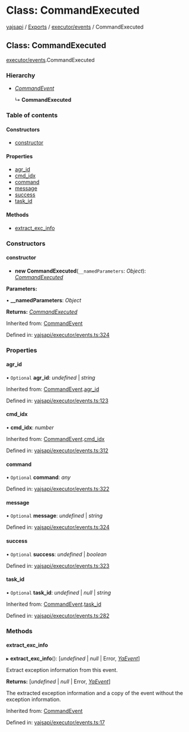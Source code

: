 # Class: CommandExecuted

[yajsapi](../yajsapi.md) / [Exports](../modules/) / [executor/events](../modules/executor_events.md) / CommandExecuted

## Class: CommandExecuted

[executor/events](../modules/executor_events.md).CommandExecuted

### Hierarchy

* [_CommandEvent_](executor_events.commandevent.md)

  ↳ **CommandExecuted**

### Table of contents

#### Constructors

* [constructor](executor_events.commandexecuted.md#constructor)

#### Properties

* [agr\_id](executor_events.commandexecuted.md#agr_id)
* [cmd\_idx](executor_events.commandexecuted.md#cmd_idx)
* [command](executor_events.commandexecuted.md#command)
* [message](executor_events.commandexecuted.md#message)
* [success](executor_events.commandexecuted.md#success)
* [task\_id](executor_events.commandexecuted.md#task_id)

#### Methods

* [extract\_exc\_info](executor_events.commandexecuted.md#extract_exc_info)

### Constructors

#### constructor

* **new CommandExecuted**\(`__namedParameters`: _Object_\): [_CommandExecuted_](executor_events.commandexecuted.md)

**Parameters:**

• **\_\_namedParameters**: _Object_

**Returns:** [_CommandExecuted_](executor_events.commandexecuted.md)

Inherited from: [CommandEvent](executor_events.commandevent.md)

Defined in: [yajsapi/executor/events.ts:324](https://github.com/golemfactory/yajsapi/blob/289a25a/yajsapi/executor/events.ts#L324)

### Properties

#### agr\_id

• `Optional` **agr\_id**: _undefined_ \| _string_

Inherited from: [CommandEvent](executor_events.commandevent.md).[agr\_id](executor_events.commandevent.md#agr_id)

Defined in: [yajsapi/executor/events.ts:123](https://github.com/golemfactory/yajsapi/blob/289a25a/yajsapi/executor/events.ts#L123)

#### cmd\_idx

• **cmd\_idx**: _number_

Inherited from: [CommandEvent](executor_events.commandevent.md).[cmd\_idx](executor_events.commandevent.md#cmd_idx)

Defined in: [yajsapi/executor/events.ts:312](https://github.com/golemfactory/yajsapi/blob/289a25a/yajsapi/executor/events.ts#L312)

#### command

• `Optional` **command**: _any_

Defined in: [yajsapi/executor/events.ts:322](https://github.com/golemfactory/yajsapi/blob/289a25a/yajsapi/executor/events.ts#L322)

#### message

• `Optional` **message**: _undefined_ \| _string_

Defined in: [yajsapi/executor/events.ts:324](https://github.com/golemfactory/yajsapi/blob/289a25a/yajsapi/executor/events.ts#L324)

#### success

• `Optional` **success**: _undefined_ \| _boolean_

Defined in: [yajsapi/executor/events.ts:323](https://github.com/golemfactory/yajsapi/blob/289a25a/yajsapi/executor/events.ts#L323)

#### task\_id

• `Optional` **task\_id**: _undefined_ \| _null_ \| _string_

Inherited from: [CommandEvent](executor_events.commandevent.md).[task\_id](executor_events.commandevent.md#task_id)

Defined in: [yajsapi/executor/events.ts:282](https://github.com/golemfactory/yajsapi/blob/289a25a/yajsapi/executor/events.ts#L282)

### Methods

#### extract\_exc\_info

▸ **extract\_exc\_info**\(\): \[_undefined_ \| _null_ \| Error, [_YaEvent_](executor_events.yaevent.md)\]

Extract exception information from this event.

**Returns:** \[_undefined_ \| _null_ \| Error, [_YaEvent_](executor_events.yaevent.md)\]

The extracted exception information and a copy of the event without the exception information.

Inherited from: [CommandEvent](executor_events.commandevent.md)

Defined in: [yajsapi/executor/events.ts:17](https://github.com/golemfactory/yajsapi/blob/289a25a/yajsapi/executor/events.ts#L17)

